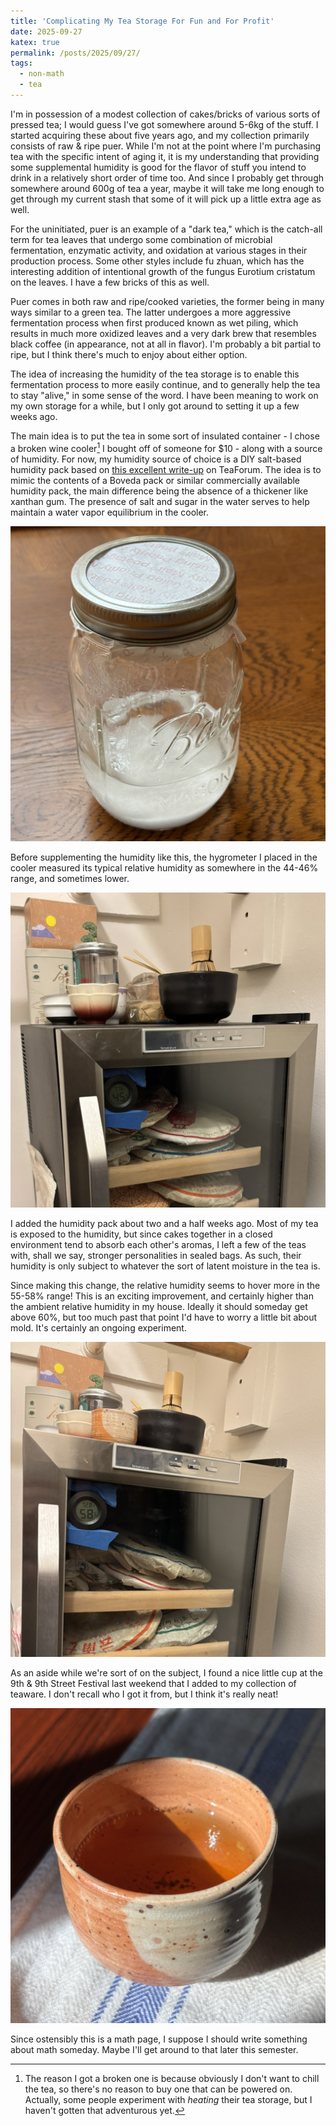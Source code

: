 ```yaml
---
title: 'Complicating My Tea Storage For Fun and For Profit'
date: 2025-09-27
katex: true
permalink: /posts/2025/09/27/
tags:
  - non-math
  - tea
---
```


I'm in possession of a modest collection of cakes/bricks of various sorts of pressed tea; I would guess I've got somewhere around 5-6kg of the stuff.
I started acquiring these about five years ago, and my collection primarily consists of raw & ripe puer.
While I'm not at the point where I'm purchasing tea with the specific intent of aging it, it is my understanding that providing some supplemental humidity is good for the flavor of stuff you intend to drink in a relatively short order of time too.
And since I probably get through somewhere around 600g of tea a year, maybe it will take me long enough to get through my current stash that some of it will pick up a little extra age as well.

For the uninitiated, puer is an example of a "dark tea," which is the catch-all term for tea leaves that undergo some combination of microbial fermentation, enzymatic activity, and oxidation at various stages in their production process.
Some other styles include fu zhuan, which has the interesting addition of intentional growth of the fungus Eurotium cristatum on the leaves.
I have a few bricks of this as well.

Puer comes in both raw and ripe/cooked varieties, the former being in many ways similar to a green tea.
The latter undergoes a more aggressive fermentation process when first produced known as wet piling, which results in much more oxidized leaves and a very dark brew that resembles black coffee (in appearance, not at all in flavor).
I'm probably a bit partial to ripe, but I think there's much to enjoy about either option.

The idea of increasing the humidity of the tea storage is to enable this fermentation process to more easily continue, and to generally help the tea to stay "alive," in some sense of the word.
I have been meaning to work on my own storage for a while, but I only got around to setting it up a few weeks ago.

The main idea is to put the tea in some sort of insulated container - I chose a broken wine cooler[^1] I bought off of someone for $10 - along with a source of humidity.
For now, my humidity source of choice is a DIY salt-based humidity pack based on [this excellent write-up](https://www.teaforum.org/viewtopic.php?f=63&t=177) on TeaForum.
The idea is to mimic the contents of a Boveda pack or similar commercially available humidity pack, the main difference being the absence of a thickener like xanthan gum.
The presence of salt and sugar in the water serves to help maintain a water vapor equilibrium in the cooler.

![the DIY humidity pack](../assets/images/bp1_4.JPEG)

Before supplementing the humidity like this, the hygrometer I placed in the cooler measured its typical relative humidity as somewhere in the 44-46% range, and sometimes lower.

![tea storage before the humidity pack was added](../assets/images/bp1_3.JPEG)

I added the humidity pack about two and a half weeks ago.
Most of my tea is exposed to the humidity, but since cakes together in a closed environment tend to absorb each other's aromas, I left a few of the teas with, shall we say, stronger personalities in sealed bags.
As such, their humidity is only subject to whatever the sort of latent moisture in the tea is.

Since making this change, the relative humidity seems to hover more in the 55-58% range!
This is an exciting improvement, and certainly higher than the ambient relative humidity in my house.
Ideally it should someday get above 60%, but too much past that point I'd have to worry a little bit about mold.
It's certainly an ongoing experiment.

![the state of affairs this morning](../assets/images/bp1_1.JPEG)

As an aside while we're sort of on the subject, I found a nice little cup at the 9th & 9th Street Festival last weekend that I added to my collection of teaware.
I don't recall who I got it from, but I think it's really neat!

![new teacup](../assets/images/bp1_2.JPEG)

Since ostensibly this is a math page, I suppose I should write something about math someday.
Maybe I'll get around to that later this semester.

[^1]: The reason I got a broken one is because obviously I don't want to chill the tea, so there's no reason to buy one that can be powered on.
Actually, some people experiment with _heating_ their tea storage, but I haven't gotten that adventurous yet.